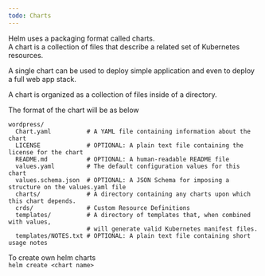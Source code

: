 ```yaml
---
todo: Charts
---
```


Helm uses a packaging format called charts.  
A chart is a collection of files that describe a related set of Kubernetes resources.  

A single chart can be used to deploy simple application and even to deploy a full web app stack.  

A chart is organized as a collection of files inside of a directory. 

The format of the chart will be as below

```
wordpress/
  Chart.yaml          # A YAML file containing information about the chart
  LICENSE             # OPTIONAL: A plain text file containing the license for the chart
  README.md           # OPTIONAL: A human-readable README file
  values.yaml         # The default configuration values for this chart
  values.schema.json  # OPTIONAL: A JSON Schema for imposing a structure on the values.yaml file
  charts/             # A directory containing any charts upon which this chart depends.
  crds/               # Custom Resource Definitions
  templates/          # A directory of templates that, when combined with values,
                      # will generate valid Kubernetes manifest files.
  templates/NOTES.txt # OPTIONAL: A plain text file containing short usage notes
```

To create own helm charts  
`helm create <chart name>`